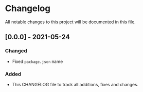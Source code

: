 # Changelog
All notable changes to this project will be documented in this file.

## [0.0.0] - 2021-05-24
### Changed
- Fixed `package.json` name

### Added
- This CHANGELOG file to track all additions, fixes and changes.